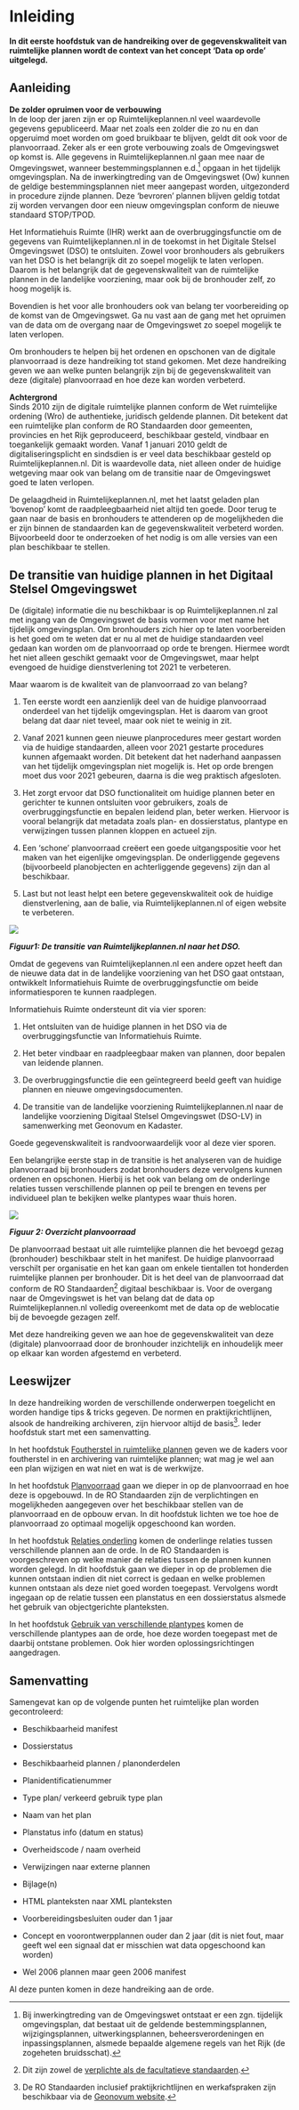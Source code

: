 # Inleiding

**In dit eerste hoofdstuk van de handreiking over de gegevenskwaliteit van
ruimtelijke plannen wordt de context van het concept ‘Data op orde’ uitgelegd.**

##  Aanleiding
**De zolder opruimen voor de verbouwing**  
In de loop der jaren zijn er op Ruimtelijkeplannen.nl veel waardevolle gegevens
gepubliceerd. Maar net zoals een zolder die zo nu en dan opgeruimd moet worden
om goed bruikbaar te blijven, geldt dit ook voor de planvoorraad. Zeker als er
een grote verbouwing zoals de Omgevingswet op komst is. Alle gegevens in
Ruimtelijkeplannen.nl gaan mee naar de Omgevingswet, wanneer bestemmingsplannen
e.d.[^1] opgaan in het tijdelijk omgevingsplan. Na de inwerkingtreding van de
Omgevingswet (Ow) kunnen de geldige bestemmingsplannen niet meer aangepast
worden, uitgezonderd in procedure zijnde plannen. Deze ‘bevroren’ plannen
blijven geldig totdat zij worden vervangen door een nieuw omgevingsplan conform
de nieuwe standaard STOP/TPOD.

Het Informatiehuis Ruimte (IHR) werkt aan de overbruggingsfunctie om de gegevens
van Ruimtelijkeplannen.nl in de toekomst in het Digitale Stelsel Omgevingswet
(DSO) te ontsluiten. Zowel voor bronhouders als gebruikers van het DSO is het
belangrijk dit zo soepel mogelijk te laten verlopen. Daarom is het belangrijk
dat de gegevenskwaliteit van de ruimtelijke plannen in de landelijke
voorziening, maar ook bij de bronhouder zelf, zo hoog mogelijk is.

Bovendien is het voor alle bronhouders ook van belang ter voorbereiding op de
komst van de Omgevingswet. Ga nu vast aan de gang met het opruimen van de data
om de overgang naar de Omgevingswet zo soepel mogelijk te laten verlopen.

Om bronhouders te helpen bij het ordenen en opschonen van de digitale
planvoorraad is deze handreiking tot stand gekomen. Met deze handreiking geven
we aan welke punten belangrijk zijn bij de gegevenskwaliteit van deze (digitale)
planvoorraad en hoe deze kan worden verbeterd.

[^1]: Bij inwerkingtreding van de Omgevingswet ontstaat er een zgn. tijdelijk
omgevingsplan, dat bestaat uit de geldende bestemmingsplannen,
wijzigingsplannen, uitwerkingsplannen, beheersverordeningen en
inpassingsplannen, alsmede bepaalde algemene regels van het Rijk (de zogeheten bruidsschat).

**Achtergrond**  
Sinds 2010 zijn de digitale ruimtelijke plannen conform de Wet ruimtelijke
ordening (Wro) de authentieke, juridisch geldende plannen. Dit betekent dat een
ruimtelijke plan conform de RO Standaarden door gemeenten, provincies en het
Rijk geproduceerd, beschikbaar gesteld, vindbaar en toegankelijk gemaakt worden.
Vanaf 1 januari 2010 geldt de digitaliseringsplicht en sindsdien is er veel data
beschikbaar gesteld op Ruimtelijkeplannen.nl. Dit is waardevolle data, niet
alleen onder de huidige wetgeving maar ook van belang om de transitie naar de
Omgevingswet goed te laten verlopen.

De gelaagdheid in Ruimtelijkeplannen.nl, met het laatst geladen plan ‘bovenop’
komt de raadpleegbaarheid niet altijd ten goede. Door terug te gaan naar de
basis en bronhouders te attenderen op de mogelijkheden die er zijn binnen de
standaarden kan de gegevenskwaliteit verbeterd worden. Bijvoorbeeld door te
onderzoeken of het nodig is om alle versies van een plan beschikbaar te stellen.


## De transitie van huidige plannen in het Digitaal Stelsel Omgevingswet

De (digitale) informatie die nu beschikbaar is op Ruimtelijkeplannen.nl zal met
ingang van de Omgevingswet de basis vormen voor met name het tijdelijk
omgevingsplan. Om bronhouders zich hier op te laten voorbereiden is het goed om
te weten dat er nu al met de huidige standaarden veel gedaan kan worden om de
planvoorraad op orde te brengen. Hiermee wordt het niet alleen geschikt gemaakt
voor de Omgevingswet, maar helpt evengoed de huidige dienstverlening tot 2021 te
verbeteren.

Maar waarom is de kwaliteit van de planvoorraad zo van belang?

1.  Ten eerste wordt een aanzienlijk deel van de huidige planvoorraad onderdeel
    van het tijdelijk omgevingsplan. Het is daarom van groot belang dat daar
    niet teveel, maar ook niet te weinig in zit.

2.  Vanaf 2021 kunnen geen nieuwe planprocedures meer gestart worden via de
    huidige standaarden, alleen voor 2021 gestarte procedures kunnen afgemaakt
    worden. Dit betekent dat het naderhand aanpassen van het tijdelijk
    omgevingsplan niet mogelijk is. Het op orde brengen moet dus voor 2021
    gebeuren, daarna is die weg praktisch afgesloten.

3.  Het zorgt ervoor dat DSO functionaliteit om huidige plannen beter en
    gerichter te kunnen ontsluiten voor gebruikers, zoals de
    overbruggingsfunctie en bepalen leidend plan, beter werken. Hiervoor is
    vooral belangrijk dat metadata zoals plan- en dossierstatus, plantype en
    verwijzingen tussen plannen kloppen en actueel zijn.

4.  Een ‘schone’ planvoorraad creëert een goede uitgangspositie voor het maken
    van het eigenlijke omgevingsplan. De onderliggende gegevens (bijvoorbeeld
    planobjecten en achterliggende gegevens) zijn dan al beschikbaar.

5.  Last but not least helpt een betere gegevenskwaliteit ook de huidige
    dienstverlening, aan de balie, via Ruimtelijkeplannen.nl of eigen website te
    verbeteren.

![](media/ec22167c022b6a1df1c66d86bfd22dac.png)

***Figuur1: De transitie van Ruimtelijkeplannen.nl naar het DSO.***

Omdat de gegevens van Ruimtelijkeplannen.nl een andere opzet heeft dan de nieuwe
data dat in de landelijke voorziening van het DSO gaat ontstaan, ontwikkelt
Informatiehuis Ruimte de overbruggingsfunctie om beide informatiesporen te
kunnen raadplegen.

Informatiehuis Ruimte ondersteunt dit via vier sporen:

1.  Het ontsluiten van de huidige plannen in het DSO via de overbruggingsfunctie
    van Informatiehuis Ruimte.

2.  Het beter vindbaar en raadpleegbaar maken van plannen, door bepalen van
    leidende plannen.

3.  De overbruggingsfunctie die een geïntegreerd beeld geeft van huidige plannen
    en nieuwe omgevingsdocumenten.

4.  De transitie van de landelijke voorziening Ruimtelijkeplannen.nl naar de
    landelijke voorziening Digitaal Stelsel Omgevingswet (DSO-LV) in
    samenwerking met Geonovum en Kadaster.

Goede gegevenskwaliteit is randvoorwaardelijk voor al deze vier sporen.

Een belangrijke eerste stap in de transitie is het analyseren van de huidige
planvoorraad bij bronhouders zodat bronhouders deze vervolgens kunnen ordenen en
opschonen. Hierbij is het ook van belang om de onderlinge relaties tussen
verschillende plannen op peil te brengen en tevens per individueel plan te
bekijken welke plantypes waar thuis horen.

![](media/a8816eff31124fe09fad0ff98298575f.png)

***Figuur 2: Overzicht planvoorraad***

De planvoorraad bestaat uit alle ruimtelijke plannen die het bevoegd gezag
(bronhouder) beschikbaar stelt in het manifest. De huidige planvoorraad
verschilt per organisatie en het kan gaan om enkele tientallen tot honderden
ruimtelijke plannen per bronhouder. Dit is het deel van de planvoorraad dat
conform de RO Standaarden[^2] digitaal beschikbaar is. Voor de overgang naar de
Omgevingswet is het van belang dat de data op Ruimtelijkeplannen.nl volledig
overeenkomt met de data op de weblocatie bij de bevoegde gezagen zelf.

[^2]: Dit zijn zowel de [verplichte als de facultatieve standaarden](
https://www.geonovum.nl/onderwerpen/ruimtelijke-ordening-standaarden/verplicht-en-optioneel-ro-standaarden).

Met deze handreiking geven we aan hoe de gegevenskwaliteit van deze (digitale)
planvoorraad door de bronhouder inzichtelijk en inhoudelijk meer op elkaar kan
worden afgestemd en verbeterd.

## Leeswijzer
In deze handreiking worden de verschillende onderwerpen toegelicht en worden
handige tips & tricks gegeven. De normen en praktijkrichtlijnen, alsook de
handreiking archiveren, zijn hiervoor altijd de basis[^3]. Ieder hoofdstuk start
met een samenvatting.

[^3]: De RO Standaarden inclusief praktijkrichtlijnen en werkafspraken zijn
beschikbaar via de [Geonovum website](
https://www.geonovum.nl/geo-standaarden/ro-standaarden-ruimtelijke-ordening).

In het hoofdstuk [Foutherstel in ruimtelijke plannen](#H02) geven we de kaders voor foutherstel in en archivering van
ruimtelijke plannen; wat mag je wel aan een plan wijzigen en wat niet en wat is
de werkwijze.

In het hoofdstuk [Planvoorraad](#H03) gaan we dieper in op de planvoorraad en hoe deze is opgebouwd. In
de RO Standaarden zijn de verplichtingen en mogelijkheden aangegeven over het
beschikbaar stellen van de planvoorraad en de opbouw ervan. In dit hoofdstuk
lichten we toe hoe de planvoorraad zo optimaal mogelijk opgeschoond kan worden.

In het hoofdstuk [Relaties onderling](#H04) komen de onderlinge relaties tussen verschillende plannen aan de
orde. In de RO Standaarden is voorgeschreven op welke manier de relaties tussen
de plannen kunnen worden gelegd. In dit hoofdstuk gaan we dieper in op de
problemen die kunnen ontstaan indien dit niet correct is gedaan en welke
problemen kunnen ontstaan als deze niet goed worden toegepast. Vervolgens wordt
ingegaan op de relatie tussen een planstatus en een dossierstatus alsmede het
gebruik van objectgerichte planteksten.

In het hoofdstuk [Gebruik van verschillende plantypes](#H05) komen de verschillende plantypes aan de orde, hoe deze worden
toegepast met de daarbij ontstane problemen. Ook hier worden
oplossingsrichtingen aangedragen.

## Samenvatting
Samengevat kan op de volgende punten het ruimtelijke plan worden gecontroleerd:

-   Beschikbaarheid manifest

-   Dossierstatus

-   Beschikbaarheid plannen / planonderdelen

-   Planidentificatienummer

-   Type plan/ verkeerd gebruik type plan

-   Naam van het plan

-   Planstatus info (datum en status)

-   Overheidscode / naam overheid

-   Verwijzingen naar externe plannen

-   Bijlage(n)

-   HTML planteksten naar XML planteksten

-   Voorbereidingsbesluiten ouder dan 1 jaar

-   Concept en voorontwerpplannen ouder dan 2 jaar (dit is niet fout, maar geeft
    wel een signaal dat er misschien wat data opgeschoond kan worden)

-   Wel 2006 plannen maar geen 2006 manifest

Al deze punten komen in deze handreiking aan de orde.
